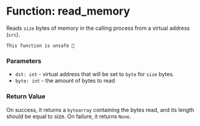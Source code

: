 # Function: read_memory

Reads `size` bytes of memory in the calling process from a virtual address (`src`).

```admonish danger title=""
This function is unsafe 🐉
```

### Parameters
- `dst: int` - virtual address that will be set to `byte` for `size` bytes.
- `byte: int` - the amount of bytes to read


### Return Value
On success, it returns a `bytearray` containing the bytes read, and its length should be equal to size. On failure, it returns `None`.
